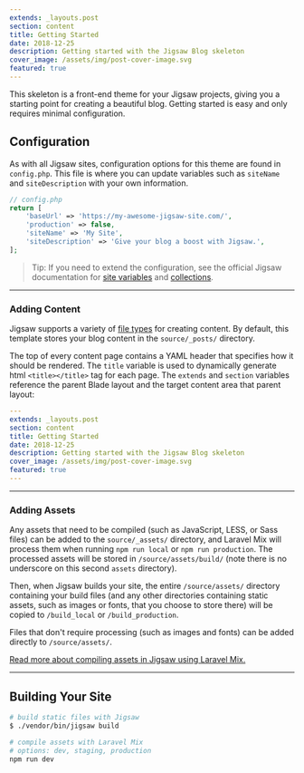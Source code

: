```yaml
---
extends: _layouts.post
section: content
title: Getting Started
date: 2018-12-25
description: Getting started with the Jigsaw Blog skeleton
cover_image: /assets/img/post-cover-image.svg
featured: true
---
```


This skeleton is a front-end theme for your Jigsaw projects, giving you a starting point for creating a beautiful blog. Getting started is easy and only requires minimal configuration.

## Configuration

As with all Jigsaw sites, configuration options for this theme are found in `config.php`. This file is where you can update variables such as `siteName` and `siteDescription` with your own information.

```php
// config.php
return [
    'baseUrl' => 'https://my-awesome-jigsaw-site.com/',
    'production' => false,
    'siteName' => 'My Site',
    'siteDescription' => 'Give your blog a boost with Jigsaw.',
];
```

> Tip: If you need to extend the configuration, see the official Jigsaw documentation for [site variables](https://jigsaw.tighten.co/docs/site-variables/) and [collections](https://jigsaw.tighten.co/docs/collections/).

---

### Adding Content

Jigsaw supports a variety of [file types](http://jigsaw.tighten.co/docs/content-other-file-types/) for creating content. By default, this template stores your blog content in the `source/_posts/` directory. 

The top of every content page contains a YAML header that specifies how it should be rendered. The `title` variable is used to dynamically generate html `<title></title>` tag for each page. The `extends` and `section` variables reference the parent Blade layout and the target content area that parent layout:

```yaml
---
extends: _layouts.post
section: content
title: Getting Started
date: 2018-12-25
description: Getting started with the Jigsaw Blog skeleton
cover_image: /assets/img/post-cover-image.svg
featured: true
---
```

---

### Adding Assets

Any assets that need to be compiled (such as JavaScript, LESS, or Sass files) can be added to the `source/_assets/` directory, and Laravel Mix will process them when running `npm run local` or `npm run production`. The processed assets will be stored in `/source/assets/build/` (note there is no underscore on this second `assets` directory).

Then, when Jigsaw builds your site, the entire `/source/assets/` directory containing your build files (and any other directories containing static assets, such as images or fonts, that you choose to store there) will be copied to `/build_local` or `/build_production`.

Files that don't require processing (such as images and fonts) can be added directly to `/source/assets/`.

[Read more about compiling assets in Jigsaw using Laravel Mix.](http://jigsaw.tighten.co/docs/compiling-assets/)

---

## Building Your Site

```bash
# build static files with Jigsaw
$ ./vendor/bin/jigsaw build

# compile assets with Laravel Mix
# options: dev, staging, production
npm run dev
```
